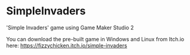 # SimpleInvaders
'Simple Invaders' game using Game Maker Studio 2

You can download the pre-built game in Windows and Linux from Itch.io here: https://fizzychicken.itch.io/simple-invaders
